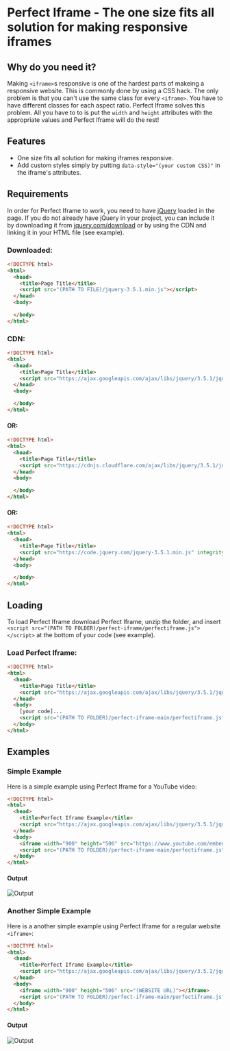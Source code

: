 # Perfect Iframe - The one size fits all solution for making responsive iframes

## Why do you need it?
Making `<iframe>`s responsive is one of the hardest parts of makeing a responsive website. This is commonly done by using a CSS hack. The only problem is that you can't use the same class for every `<iframe>`. You have to have different classes for each aspect ratio. Perfect Iframe solves this problem. All you have to to is put the `width` and `height` attributes with the appropriate values and Perfect Iframe will do the rest!

## Features
 * One size fits all solution for making iframes responsive.
 * Add custom styles simply by putting `data-style="(your custom CSS)"` in the iframe's attributes.

## Requirements
In order for Perfect Iframe to work, you need to have [jQuery](https://jquery.com/) loaded in the page. If you do not already have jQuery in your project, you can include it by downloading it from [jquery.com/download](https://jquery.com/download "Download") or by using the CDN and linking it in your HTML file (see example).
### Downloaded:
```HTML
<!DOCTYPE html>
<html>
  <head>
    <title>Page Title</title>
    <script src="(PATH TO FILE)/jquery-3.5.1.min.js"></script>
  </head>
  <body>

  </body>
</html>
```
### CDN:
```HTML
<!DOCTYPE html>
<html>
  <head>
    <title>Page Title</title>
    <script src="https://ajax.googleapis.com/ajax/libs/jquery/3.5.1/jquery.min.js"></script>
  </head>
  <body>

  </body>
</html>
```
#### OR:
```HTML
<!DOCTYPE html>
<html>
  <head>
    <title>Page Title</title>
    <script src="https://cdnjs.cloudflare.com/ajax/libs/jquery/3.5.1/jquery.min.js" integrity="sha512-bLT0Qm9VnAYZDflyKcBaQ2gg0hSYNQrJ8RilYldYQ1FxQYoCLtUjuuRuZo+fjqhx/qtq/1itJ0C2ejDxltZVFg==" crossorigin="anonymous"></script>
  </head>
  <body>

  </body>
</html>
```
#### OR:
```HTML
<!DOCTYPE html>
<html>
  <head>
    <title>Page Title</title>
    <script src="https://code.jquery.com/jquery-3.5.1.min.js" integrity="sha256-9/aliU8dGd2tb6OSsuzixeV4y/faTqgFtohetphbbj0=" crossorigin="anonymous"></script>
  </head>
  <body>

  </body>
</html>
```
## Loading
To load Perfect Iframe download Perfect Iframe, unzip the folder, and insert `<script src="(PATH TO FOLDER)/perfect-iframe/perfectiframe.js"></script>` at the bottom of your code (see example).
### Load Perfect Iframe:
```HTML
<!DOCTYPE html>
<html>
  <head>
    <title>Page Title</title>
    <script src="https://ajax.googleapis.com/ajax/libs/jquery/3.5.1/jquery.min.js"></script>
  </head>
  <body>
    [your code]...
    <script src="(PATH TO FOLDER)/perfect-iframe-main/perfectiframe.js"></script>
  </body>
</html>
```
## Examples
### Simple Example
Here is a simple example using Perfect Iframe for a YouTube video:
```HTML
<!DOCTYPE html>
<html>
  <head>
    <title>Perfect Iframe Example</title>
    <script src="https://ajax.googleapis.com/ajax/libs/jquery/3.5.1/jquery.min.js"></script>
  </head>
  <body>
    <iframe width="900" height="506" src="https://www.youtube.com/embed/ScMzIvxBSi4" frameborder="0" allow="accelerometer; autoplay; clipboard-write; encrypted-media; gyroscope; picture-in-picture" allowfullscreen></iframe>
    <script src="(PATH TO FOLDER)/perfect-iframe-main/perfectiframe.js"></script>
  </body>
</html>
```
#### Output
![Output](https://github.com/micahbaumann/perfect-iframe/blob/main/examples/images/VID_20210212_231459.gif?raw=true)

### Another Simple Example
Here is a another simple example using Perfect Iframe for a regular website `<iframe>`:
```HTML
<!DOCTYPE html>
<html>
  <head>
    <title>Perfect Iframe Example</title>
    <script src="https://ajax.googleapis.com/ajax/libs/jquery/3.5.1/jquery.min.js"></script>
  </head>
  <body>
    <iframe width="900" height="506" src="(WEBSITE URL)"></iframe>
    <script src="(PATH TO FOLDER)/perfect-iframe-main/perfectiframe.js"></script>
  </body>
</html>
```
#### Output
![Output](https://github.com/micahbaumann/perfect-iframe/blob/main/examples/images/VID_20210212_234257.gif?raw=true)
